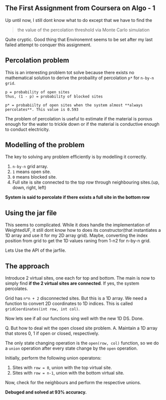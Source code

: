 ## The First Assignment from Coursera on Algo - 1

Up until now, I still dont know what to do except that we have to find the 

> the value of the percolation threshold via Monte Carlo simulation

Quite cryptic. Good thing that Environemnt seems to be set after my last failed attempt to conquer this assignment.

## Percolation problem

This is an interesting problem tot solve because there exists no mathematical solution to derive the probaility of percolation `p*` for `n-by-n grid`. 
	
	p = probability of open sites
	thus, (1 - p) = probability of blocked sites 

	p* = probabiilty of open sites when the system almost **always percolates**. This value is 0.593

The problem of percolation is useful to estimate if the material is porous enough for the water to trickle down or if the material is conductive enough to conduct electricity.


## Modelling of the problem
The key to solving any problem efficiently is by modelling it correctly.

1. `n-by-n` grid array.
2. `1` means open site.
3. `0` means blocked site.
4. Full site is site connected to the top row through neighbouring sites.(up, down, right, left)

**System is said to percolate if there exists a full site in the bottom row**

## Using the jar file
This seems to complicated. While it does handle the implementation of WeightedUF, it still dont know how to does its constructor(that instantiates a 1D array and use it for my 2D array grid). Maybe, converting the index position from grid to get the 1D values raning from 1-n2 for n-by-n grid.

Lets Use the API of the jarfile.

## The approach

Introduce 2 virtual sites, one each for top and bottom. The main is now to simply find **if the 2 virtual sites are connected**. If yes, the system percolates.


Grid has `n*n + 2` disconnected sites. But this is a 1D array. 
We need a function to convert 2D coordinates to 1D indices. This is called `gridCoordinates(int row, int col)`.

Now lets see if all our functions sing well with the new 1D DS.
Done.

Q. But how to deal wit the open closed site problem.
A. Maintain a 1D array that stores 0, 1 if open or closed, respectively.

The only state changing operation is the `open(row, col)` function, so we do a `union` operation after every state change by the `open` operation.

Initially, perform the following union operatons:
1. Sites with `row = 0`, union with the top virtual site.
2. Sites with `row = n-1`, union with the bottom virtual site.

Now, check for the neighbours and perform the respective unions.

**Debuged and solved at 93% accuracy.**